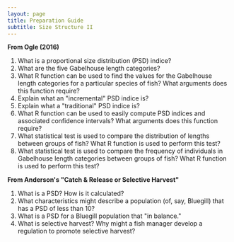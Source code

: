 ```yaml
---
layout: page
title: Preparation Guide
subtitle: Size Structure II
---
```


**From Ogle (2016)**

1. What is a proportional size distribution (PSD) indice?
1. What are the five Gabelhouse length categories?
1. What R function can be used to find the values for the Gabelhouse length categories for a particular species of fish? What arguments does this function require?
1. Explain what an "incremental" PSD indice is?
1. Explain what a "traditional" PSD indice is?
1. What R function can be used to easily compute PSD indices and associated confidence intervals? What arguments does this function require?
1. What statistical test is used to compare the distribution of lengths between groups of fish? What R function is used to perform this test?
1. What statistical test is used to compare the frequency of individuals in Gabelhouse length categories between groups of fish? What R function is used to perform this test?

**From Anderson's "Catch & Release or Selective Harvest"**
1. What is a PSD? How is it calculated?
1. What characteristics might describe a population (of, say, Bluegill) that has a PSD of less than 10?
1. What is a PSD for a Bluegill population that "in balance."
1. What is selective harvest? Why might a fish manager develop a regulation to promote selective harvest?
